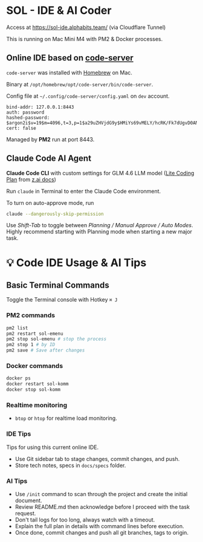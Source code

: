 # SOL - IDE & AI Coder

Access at https://sol-ide.alphabits.team/ (via Cloudflare Tunnel)

This is running on Mac Mini M4 with PM2 & Docker processes.

## Online IDE based on [code-server](https://github.com/coder/code-server)

`code-server` was installed with [Homebrew](https://brew.sh/) on Mac.

Binary at `/opt/homebrew/opt/code-server/bin/code-server`.

Config file at `~/.config/code-server/config.yaml` on `dev` account.
```
bind-addr: 127.0.0.1:8443
auth: password
hashed-password: $argon2i$v=19$m=4096,t=3,p=1$a29uZHVjdG9y$HMiYs69vMELY/hcRK/Fk7dUgvD0ANXIQs0OeC1BTkl4
cert: false
```

Managed by **PM2** run at port 8443.


## Claude Code AI Agent

**Claude Code CLI** with custom settings for GLM 4.6 LLM model ([Lite Coding Plan](https://docs.z.ai/devpack/overview) from [z.ai docs](https://docs.z.ai/scenario-example/develop-tools/claude))

Run `claude` in Terminal to enter the Claude Code environment.

To turn on auto-approve mode, run 

```sh
claude --dangerously-skip-permission
```

Use *Shift-Tab* to toggle between *Planning / Manual Approve / Auto Modes*.
Highly recommend starting with Planning mode when starting a new major task.

# 💡 Code IDE Usage & AI Tips

## Basic Terminal Commands

Toggle the Terminal console with Hotkey `⌘ J`

### PM2 commands 
```sh
pm2 list
pm2 restart sol-emenu
pm2 stop sol-emenu # stop the process
pm2 stop 1 # by ID
pm2 save # Save after changes
```

### Docker commands
```sh
docker ps
docker restart sol-komm
docker stop sol-komm
```

### Realtime monitoring

- `btop` or `htop` for realtime load monitoring.

### IDE Tips

Tips for using this current online IDE.
- Use Git sidebar tab to stage changes, commit changes, and push.
- Store tech notes, specs in `docs/specs` folder.

### AI Tips

- Use `/init` command to scan through the project and create the initial document.
- Review README.md then acknowledge before I proceed with the task request.
- Don't tail logs for too long, always watch with a timeout.
- Explain the full plan in details with command lines before execution.
- Once done, commit changes and push all git branches, tags to origin.